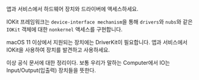 
앱과 서비스에서 하드웨어 장치와 드라이버에 액세스하세요.

IOKit 프레임워크는 `device-interface mechanism`을 통해 `drivers`와 `nubs`와 같은 `IOKit` 객체에 대한 `nonkernel` 액세스를 구현합니다.

macOS 11 이상에서 지원되는 장치에는 DriverKit이 필요합니다.
앱과 서비스에서 IOKit을 사용하여 장치를 발견하고 사용하세요.

이상 공식 문서에 대한 정리이다.
보통 우리가 말하는 Computer에서 IO는 Input/Output(입출력) 장치들을 뜻한다.

